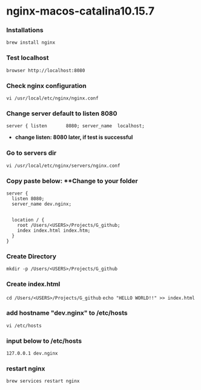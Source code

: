 # nginx-macos-catalina10.15.7

### Installations
`brew install nginx`

### Test localhost
`browser http://localhost:8080`

### Check nginx configuration
`vi /usr/local/etc/nginx/nginx.conf`

### Change server default to listen 8080

`
server {
        listen       8080;
        server_name  localhost;
`
- **change listen: 8080 later, if test is successful**

### Go to servers dir
`vi /usr/local/etc/nginx/servers/nginx.conf`

### Copy paste below: **Change <USERS> to your folder
    server {
      listen 8080;
      server_name dev.nginx;


      location / {
        root /Users/<USERS>/Projects/G_github;
        index index.html index.htm;
      }
    }


### Create Directory
`
mkdir -p /Users/<USERS>/Projects/G_github
`

### Create index.html
`cd /Users/<USERS>/Projects/G_github`
`echo "HELLO WORLD!!" >> index.html`

### add hostname "dev.nginx" to /etc/hosts
`vi /etc/hosts`

### input below to /etc/hosts
`127.0.0.1 dev.nginx`

### restart nginx
`brew services restart nginx`
